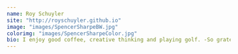 ```yaml
---
name: Roy Schuyler
site: "http://royschuyler.github.io"
image: "images/SpencerSharpeBW.jpg"
colorimg: "images/SpencerSharpeColor.jpg"
bio: I enjoy good coffee, creative thinking and playing golf. -So grateful for NSS
---
```

